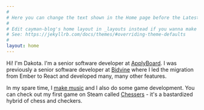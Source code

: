 ```yaml
---
#
# Here you can change the text shown in the Home page before the Latest Posts section.
#
# Edit cayman-blog's home layout in _layouts instead if you wanna make some changes
# See: https://jekyllrb.com/docs/themes/#overriding-theme-defaults
#
layout: home
---
```


Hi! I'm Dakota. I'm a senior software developer at [ApplyBoard](https://www.applyboard.com/). I was previously a senior software developer at [Bidvine](https://www.bidvine.com/) where I led the migration from Ember to React and developed many, many other features.

In my spare time, I [make music](https://dak-music.bandcamp.com/) and I also do some game development. You can check out my first game on Steam called [Chessers](https://store.steampowered.com/app/868730) - it's a bastardized hybrid of chess and checkers.
